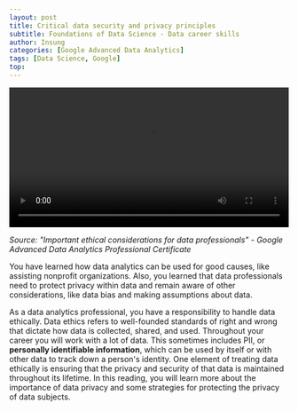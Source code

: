 ```yaml
---
layout: post
title: Critical data security and privacy principles
subtitle: Foundations of Data Science - Data career skills
author: Insung
categories: [Google Advanced Data Analytics]
tags: [Data Science, Google]
top:
---
```

<video controls width="100%" style="max-width: 720px;">
  <source src="https://d3c33hcgiwev3.cloudfront.net/JloRwu4GSu2k6ONOxmvsOg.processed/full/720p/index.mp4?Expires=1743638400&Signature=YJJXydZIXsi8~BkapwULgSMZqf3~LwryI2EXtFv656jxcBvasXNVRD-6wun9v22QTqhpXUpsiiQiCOveaxQ3mQB5MCr7dWbmxSWww8sdrpuLIrrVbWhL9FR1vMNiQE3~XbipuPvZXbiW3a6d8Hapwk54HeUAFJq4be-qotWztY8_&Key-Pair-Id=APKAJLTNE6QMUY6HBC5A" type="video/mp4">
  Your browser does not support the video tag.
</video>
<p class="source-text"><em>Source: "Important ethical considerations for data professionals" - Google Advanced Data Analytics Professional Certificate</em></p>

You have learned how data analytics can be used for good causes, like assisting nonprofit organizations. Also, you learned that data professionals need to protect privacy within data and remain aware of other considerations, like data bias and making assumptions about data. 

As a data analytics professional, you have a responsibility to handle data ethically. Data ethics refers to well-founded standards of right and wrong that dictate how data is collected, shared, and used. Throughout your career you will work with a lot of data. This sometimes includes PII, or **personally identifiable information**, which can be used by itself or with other data to track down a person's identity. One element of treating data ethically is ensuring that the privacy and security of that data is maintained throughout its lifetime. In this reading, you will learn more about the importance of data privacy and some strategies for protecting the privacy of data subjects. 
